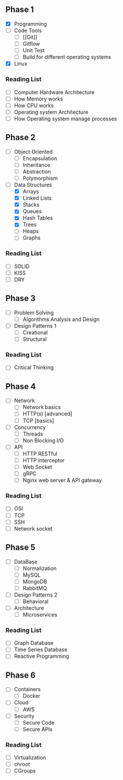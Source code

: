 ## Phase 1
- [x] Programming
- [ ] Code Tools
	- [ ] [[Git]]
	- [ ] Gitflow
	- [ ] Unit Test
	- [ ] Build for different operating systems
- [x] Linux

### Reading List
- [ ] Computer Hardware Architecture  
- [ ] How Memory works  
- [ ] How CPU works  
- [ ] Operating system Architecture  
- [ ] How Operating system manage processes

## Phase 2
- [ ] Object Oriented
	- [ ] Encapsulation  
	- [ ] Inheritance  
	- [ ] Abstraction  
	- [ ] Polymorphism
- [ ] Data Structures
	- [x] Arrays
	- [x] Linked Lists
	- [x] Stacks
	- [x] Queues
	- [x] Hash Tables
	- [x] Trees
	- [ ] Heaps
	- [ ] Graphs

### Reading List
- [ ] SOLID  
- [ ] KISS  
- [ ] DRY

## Phase 3
- [ ] Problem Solving
	- [ ] Algorithms Analysis and Design
- [ ] Design Patterns 1
	- [ ] Creational
	- [ ] Structural

### Reading List
- [ ] Critical Thinking

## Phase 4
- [ ] Network
	- [ ] Network basics  
	- [ ] HTTP(s) [advanced]
	- [ ] TCP [basics]
- [ ] Concurrency
	- [ ] Threads
	- [ ] Non Blocking I/O
- [ ] API
	- [ ] HTTP RESTful  
	- [ ] HTTP interceptor  
	- [ ] Web Socket  
	- [ ] gRPC  
	- [ ] Nginx web server & API gateway

### Reading List
- [ ] OSI
- [ ] TCP  
- [ ] SSH  
- [ ] Network socket

## Phase 5
- [ ] DataBase
	- [ ] Normalization
	- [ ] MySQL
	- [ ] MongoDB
	- [ ] RabbitMQ
- [ ] Design Patterns 2
	- [ ] Behavioral
- [ ] Architecture
	- [ ] Microservices

### Reading List
- [ ] Graph Database  
- [ ] Time Series Database  
- [ ] Reactive Programming

## Phase 6
- [ ] Containers
	- [ ] Docker
- [ ] Cloud
	- [ ] AWS
- [ ] Security
	- [ ] Secure Code  
	- [ ] Secure APIs

### Reading List
- [ ] Virtualization  
- [ ] chroot  
- [ ] CGroups